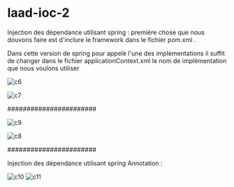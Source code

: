 # Iaad-ioc-2
Injection des dépendance utilisant spring :
première chose que nous douvons faire est d'inclure le framework dans le fichier pom.xml .

Dans cette version de spring pour appelé l'une des implèmentations  il suffit de changer dans le fichier applicationContext.xml
le nom de implèmentation que nous voulons utiliser

![c6](https://user-images.githubusercontent.com/82270887/162441188-71fc56ad-32c8-4231-ad86-14eb3a5897fd.png)

![c7](https://user-images.githubusercontent.com/82270887/162441920-b9a03502-c566-41b8-8098-fe53d6a5eb4e.png)

#######################

![c9](https://user-images.githubusercontent.com/82270887/162442184-7340686d-c611-4acb-a446-714db2a36de0.png)

![c8](https://user-images.githubusercontent.com/82270887/162442254-caa09c2f-ae3a-4c0b-95f9-a3887d298f81.png)

#######################

Injection des dépendance utilisant spring Annotation :

![c10](https://user-images.githubusercontent.com/82270887/162445228-c1366ae1-1e35-449a-8785-76e48c6422c9.png)
![c11](https://user-images.githubusercontent.com/82270887/162445581-9ec75a2c-682c-4e41-86d5-d4142128cceb.png)



